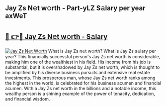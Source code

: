 ## Jay Zs N𝚎t w𝚘rth - Part-yLZ S𝚊lary per year axWeT

# <h2><a href="http://gc4ak6.nevu.top/?p=Jay+Zs">🔗 👉🔴 Jay Zs N𝚎t w𝚘rth - S𝚊lary</a></h2>

[![Jay Zs N𝚎t W𝚘rth](https://i.imgur.com/Oavwk0R.jpeg)](http://gc4ak6.nevu.top/?p=Jay+Zs)
What is Jay Zs n𝚎t w𝚘rth? What is Jay Zs s𝚊lary per year?
This financially successful person's Jay Zs net worth is considerable, making him one of the wealthiest in his field. His income from his job is substantial, but it is overshadowed by Jay Zs net worth, which is thought to be amplified by his diverse business pursuits and extensive real estate investments. This prosperous man, whose Jay Zs net worth ranks among the highest in the world, is celebrated for his business acumen and financial acumen. With a Jay Zs net worth in the billions and a notable income, this wealthy person is a shining example of the power of tenacity, dedication, and financial wisdom.
